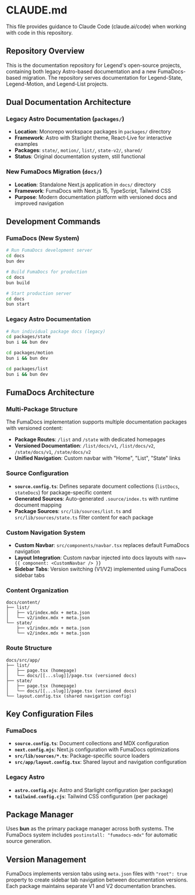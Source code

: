 # CLAUDE.md

This file provides guidance to Claude Code (claude.ai/code) when working with code in this repository.

## Repository Overview

This is the documentation repository for Legend's open-source projects, containing both legacy Astro-based documentation and a new FumaDocs-based migration. The repository serves documentation for Legend-State, Legend-Motion, and Legend-List projects.

## Dual Documentation Architecture

### Legacy Astro Documentation (`packages/`)
- **Location**: Monorepo workspace packages in `packages/` directory
- **Framework**: Astro with Starlight theme, React-Live for interactive examples
- **Packages**: `state/`, `motion/`, `list/`, `state-v2/`, `shared/`
- **Status**: Original documentation system, still functional

### New FumaDocs Migration (`docs/`)
- **Location**: Standalone Next.js application in `docs/` directory 
- **Framework**: FumaDocs with Next.js 15, TypeScript, Tailwind CSS
- **Purpose**: Modern documentation platform with versioned docs and improved navigation

## Development Commands

### FumaDocs (New System)
```bash
# Run FumaDocs development server
cd docs
bun dev

# Build FumaDocs for production  
cd docs
bun build

# Start production server
cd docs
bun start
```

### Legacy Astro Documentation
```bash
# Run individual package docs (legacy)
cd packages/state
bun i && bun dev

cd packages/motion  
bun i && bun dev

cd packages/list
bun i && bun dev
```

## FumaDocs Architecture

### Multi-Package Structure
The FumaDocs implementation supports multiple documentation packages with versioned content:

- **Package Routes**: `/list` and `/state` with dedicated homepages
- **Versioned Documentation**: `/list/docs/v1`, `/list/docs/v2`, `/state/docs/v1`, `/state/docs/v2`
- **Unified Navigation**: Custom navbar with "Home", "List", "State" links

### Source Configuration
- **`source.config.ts`**: Defines separate document collections (`listDocs`, `stateDocs`) for package-specific content
- **Generated Sources**: Auto-generated `.source/index.ts` with runtime document mapping
- **Package Sources**: `src/lib/sources/list.ts` and `src/lib/sources/state.ts` filter content for each package

### Custom Navigation System
- **Custom Navbar**: `src/components/navbar.tsx` replaces default FumaDocs navigation
- **Layout Integration**: Custom navbar injected into docs layouts with `nav={{ component: <CustomNavbar /> }}`
- **Sidebar Tabs**: Version switching (V1/V2) implemented using FumaDocs sidebar tabs

### Content Organization
```
docs/content/
├── list/
│   ├── v1/index.mdx + meta.json  
│   └── v2/index.mdx + meta.json
└── state/
    ├── v1/index.mdx + meta.json
    └── v2/index.mdx + meta.json
```

### Route Structure
```
docs/src/app/
├── list/
│   ├── page.tsx (homepage)
│   └── docs/[[...slug]]/page.tsx (versioned docs)
├── state/  
│   ├── page.tsx (homepage)
│   └── docs/[[...slug]]/page.tsx (versioned docs)
└── layout.config.tsx (shared navigation config)
```

## Key Configuration Files

### FumaDocs
- **`source.config.ts`**: Document collections and MDX configuration
- **`next.config.mjs`**: Next.js configuration with FumaDocs optimizations  
- **`src/lib/sources/*.ts`**: Package-specific source loaders
- **`src/app/layout.config.tsx`**: Shared layout and navigation configuration

### Legacy Astro
- **`astro.config.mjs`**: Astro and Starlight configuration (per package)
- **`tailwind.config.cjs`**: Tailwind CSS configuration (per package)

## Package Manager

Uses **bun** as the primary package manager across both systems. The FumaDocs system includes `postinstall: "fumadocs-mdx"` for automatic source generation.

## Version Management

FumaDocs implements version tabs using `meta.json` files with `"root": true` property to create sidebar tab navigation between documentation versions. Each package maintains separate V1 and V2 documentation branches.